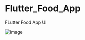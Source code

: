 <h1>Flutter_Food_App</h1> 

FLutter Food App UI
 
 ![image](https://github.com/nuryagli/Flutter_Food_App/assets/102666235/59b76376-da7b-416e-896e-01ba9a2cc783)

 

